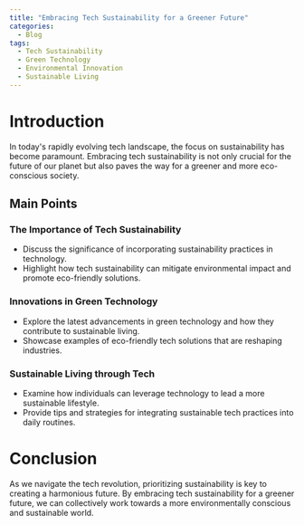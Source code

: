 ```yaml
---
title: "Embracing Tech Sustainability for a Greener Future"
categories:
  - Blog
tags:
  - Tech Sustainability
  - Green Technology
  - Environmental Innovation
  - Sustainable Living
---
```


# Introduction
In today's rapidly evolving tech landscape, the focus on sustainability has become paramount. Embracing tech sustainability is not only crucial for the future of our planet but also paves the way for a greener and more eco-conscious society.

## Main Points
### The Importance of Tech Sustainability
- Discuss the significance of incorporating sustainability practices in technology.
- Highlight how tech sustainability can mitigate environmental impact and promote eco-friendly solutions.

### Innovations in Green Technology
- Explore the latest advancements in green technology and how they contribute to sustainable living.
- Showcase examples of eco-friendly tech solutions that are reshaping industries.

### Sustainable Living through Tech
- Examine how individuals can leverage technology to lead a more sustainable lifestyle.
- Provide tips and strategies for integrating sustainable tech practices into daily routines.

# Conclusion
As we navigate the tech revolution, prioritizing sustainability is key to creating a harmonious future. By embracing tech sustainability for a greener future, we can collectively work towards a more environmentally conscious and sustainable world.